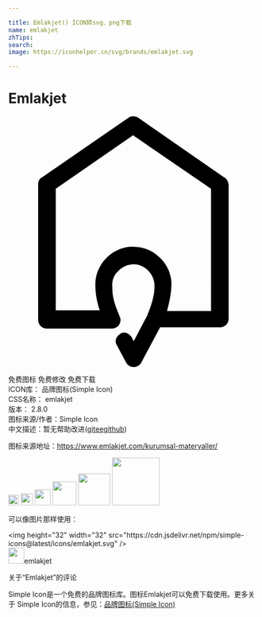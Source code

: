 ```yaml
---

title: Emlakjet() ICON转svg、png下载
name: emlakjet
zhTips: 
search: 
image: https://iconhelper.cn/svg/brands/emlakjet.svg

---
```


# Emlakjet  <small style="font-size: 60%;font-weight: 100"></small>

<div id="svg" class="svg-wrap">
<svg role="img" xmlns="http://www.w3.org/2000/svg" viewBox="0 0 24 24"><title>Emlakjet icon</title><path d="M15.65 16.105v-.24a3.543 3.543 0 00-1.267-2.471c-.724-.663-1.69-.965-2.655-.904-1.87.12-3.378 1.747-3.378 3.615 0 .784.12 1.567.422 2.471H4.55V6.946l7.42-5.123 7.482 5.122v11.692h-4.223c.18-.663.422-1.688.422-2.532m5.068-10.244L12.452.136c-.301-.181-.663-.181-.905 0L3.222 5.86c-.242.12-.362.361-.362.663V19.48c0 .482.362.844.844.844H9.92a.824.824 0 00.844-.844c0-.06 0-.18-.06-.24l-.06-.182c-.302-.723-.664-1.627-.664-2.53v-.182c-.06-.542.12-1.084.482-1.446a2.095 2.095 0 011.388-.723c.543-.06 1.026.12 1.448.482.422.362.664.844.724 1.386v.18c.06 1.206-.724 2.954-.845 3.135l-1.146 2.17-.18-.362c-.122-.181-.302-.362-.483-.422-.182-.06-.423-.06-.604.06-.18.12-.362.301-.422.482s-.06.422.06.603l.905 1.687c.121.241.423.422.724.422.302 0 .604-.18.724-.422l1.81-3.375h5.732a.824.824 0 00.844-.843V6.524c-.06-.302-.18-.543-.422-.663"/></svg>
</div>
<detail full-name='emlakjet'></detail>

<div class="detail-page">
<p>
<span><span class="badge-success badge">免费图标</span> <span class="badge-success badge">免费修改</span>  <span class="badge-success badge">免费下载</span> </span>
<br/>
<span>
ICON库：
<span class="badge-secondary badge">品牌图标(Simple Icon)</span> 
</span>
<br/>
<span>
CSS名称：
<span class="badge-secondary badge">emlakjet</span> 
</span>

<br/>
<span>
版本：
<span class="badge-secondary badge">2.8.0</span> 
</span>
<br/>
<span>图标来源/作者：<span class="badge-light badge">Simple Icon</span></span> 
<br/>
<span class="zh-detail">中文描述：暂无<span class="help-link"><span>帮助改进</span>(<a href="https://gitee.com/liuwave/icon-helper/edit/master/json/brands/emlakjet.json" target="_blank" rel="noopener noreferrer">gitee</a><a href="https://github.com/liuwave/icon-helper/edit/master/json/brands/emlakjet.json" target="_blank" rel="noopener noreferrer">github</a></span>)</span><br/>
</p>
</div><div class="description description alert alert-light"><p>图标来源地址：<a href="https://www.emlakjet.com/kurumsal-materyaller/" target="_blank" rel="noopener noreferrer">https://www.emlakjet.com/kurumsal-materyaller/</a></p></div>
<div class="alert alert-dark">
<img height="21" width="21" src="https://cdn.jsdelivr.net/npm/simple-icons@latest/icons/emlakjet.svg" />
<img height="24" width="24" src="https://cdn.jsdelivr.net/npm/simple-icons@latest/icons/emlakjet.svg" />
<img height="32" width="32" src="https://cdn.jsdelivr.net/npm/simple-icons@latest/icons/emlakjet.svg" />
<img height="48" width="48" src="https://cdn.jsdelivr.net/npm/simple-icons@latest/icons/emlakjet.svg" />
<img height="64" width="64" src="https://cdn.jsdelivr.net/npm/simple-icons@latest/icons/emlakjet.svg" />
<img height="96" width="96" src="https://cdn.jsdelivr.net/npm/simple-icons@latest/icons/emlakjet.svg" />

</div>
<div>
  <p>可以像图片那样使用：    
  </p>
  <div class="alert alert-primary" style="font-size: 14px">
    &lt;img height="32" width="32" src="https://cdn.jsdelivr.net/npm/simple-icons@latest/icons/emlakjet.svg" /&gt;
    <copy-btn content='<img height="32" width="32" src="https://cdn.jsdelivr.net/npm/simple-icons@latest/icons/emlakjet.svg" />'></copy-btn>
  </div>
  <div class="alert alert-secondary">
    <img height="32" width="32" src="https://cdn.jsdelivr.net/npm/simple-icons@latest/icons/emlakjet.svg" />emlakjet
    <copy-btn content="emlakjet" btn-title="复制图标名称"></copy-btn>
  </div>
</div>

<Vssue title="关于“Emlakjet”的评论" >关于“Emlakjet”的评论</Vssue>


<div><p>Simple Icon是一个免费的品牌图标库。图标Emlakjet可以免费下载使用。更多关于  Simple Icon的信息，参见：<a target="_blank" href="https://iconhelper.cn/brands.html">品牌图标(Simple Icon)</a>
</p></div>

